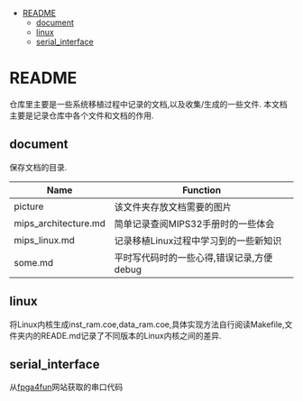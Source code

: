 <!-- TOC -->

- [README](#readme)
    - [document](#document)
    - [linux](#linux)
    - [serial_interface](#serial_interface)

<!-- /TOC -->
# README

仓库里主要是一些系统移植过程中记录的文档,以及收集/生成的一些文件.
本文档主要是记录仓库中各个文件和文档的作用.

## document

保存文档的目录.

|Name    |Function|
| ------ | ------ |
|picture|该文件夹存放文档需要的图片|
|mips_architecture.md|简单记录查阅MIPS32手册时的一些体会|
|mips_linux.md|记录移植Linux过程中学习到的一些新知识|
|some.md|平时写代码时的一些心得,错误记录,方便debug|

## linux

将Linux内核生成inst_ram.coe,data_ram.coe,具体实现方法自行阅读Makefile,文件夹内的READE.md记录了不同版本的Linux内核之间的差异.

## serial_interface

从[fpga4fun](https://www.fpga4fun.com/)网站获取的串口代码
